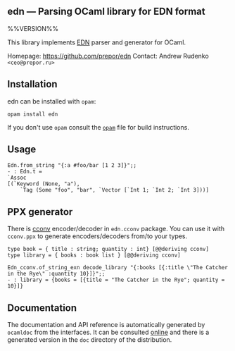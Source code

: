 edn — Parsing OCaml library for EDN format
-------------------------------------------------------------------------------
%%VERSION%%

This library implements [EDN][edn] parser and generator for OCaml.

Homepage: https://github.com/prepor/edn
Contact: Andrew Rudenko `<ceo@prepor.ru>`

## Installation

edn can be installed with `opam`:

    opam install edn

If you don't use `opam` consult the [`opam`](opam) file for build
instructions.

## Usage

    Edn.from_string "{:a #foo/bar [1 2 3]}";;
    - : Edn.t =                                                                                     `Assoc                                                                                            [(`Keyword (None, "a"),
        `Tag (Some "foo", "bar", `Vector [`Int 1; `Int 2; `Int 3]))]

## PPX generator

There is [cconv][cconv] encoder/decoder in `edn.cconv` package. You can use it with `cconv.ppx` to generate encoders/decoders from/to your types.

    type book = { title : string; quantity : int} [@@deriving cconv]
    type library = { books : book list } [@@deriving cconv]

    Edn_cconv.of_string_exn decode_library "{:books [{:title \"The Catcher in the Rye\" :quantity 10}]}";;
    - : library = {books = [{title = "The Catcher in the Rye"; quantity = 10}]}

## Documentation

The documentation and API reference is automatically generated by
`ocamldoc` from the interfaces. It can be consulted [online][doc]
and there is a generated version in the `doc` directory of the
distribution.

[edn]: https://github.com/edn-format/edn
[cconv]: https://github.com/c-cube/cconv/
[doc]: https://prepor.github.io/ocaml-edn/doc

